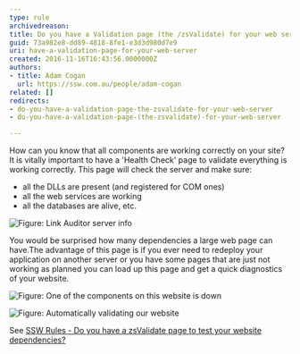 ```yaml
---
type: rule
archivedreason: 
title: Do you have a Validation page (the /zsValidate) for your web server?
guid: 73a982e8-dd89-4818-8fe1-e3d3d980d7e9
uri: have-a-validation-page-for-your-web-server
created: 2016-11-16T16:43:56.0000000Z
authors:
- title: Adam Cogan
  url: https://ssw.com.au/people/adam-cogan
related: []
redirects:
- do-you-have-a-validation-page-the-zsvalidate-for-your-web-server
- do-you-have-a-validation-page-(the-zsvalidate)-for-your-web-server

---
```


How can you know that all components are working correctly on your site? It is vitally important to have a 'Health Check' page to validate everything is working correctly. This page will check the server and make sure:

* all the DLLs are present (and registered for COM ones)
* all the web services are working
* all the databases are alive, etc.



<!--endintro-->

![Figure: Link Auditor server info](/rules/have-a-validation-page-for-your-web-server/la-footer.jpg)  

You would be surprised how many dependencies a large web page can have.The advantage of this page is if you ever need to redeploy your application on another server or you have some pages that are just not working as planned you can load up this page and get a quick diagnostics of your website.

![Figure: One of the components on this website is down](/rules/have-a-validation-page-for-your-web-server/ValidateSetup.jpg)  

![Figure: Automatically validating our website](/rules/have-a-validation-page-for-your-web-server/ValidationTests.jpg)  

See [SSW Rules - Do you have a zsValidate page to test your website dependencies?](https://www.ssw.com.au/ssw/Standards/Rules/RulesToBetterUnitTests.aspx#zsValidatePage)

